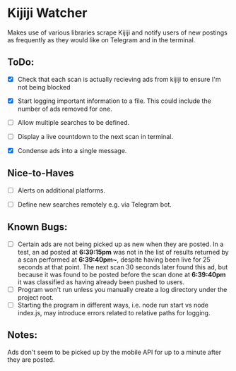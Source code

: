 # Kijiji Watcher

Makes use of various libraries scrape Kijiji and notify users of new postings as frequently as they would like on Telegram and in the terminal.

## ToDo:

- [x] Check that each scan is actually recieving ads from kijiji to ensure I'm not being blocked

- [x] Start logging important information to a file. This could include the number of ads removed for one.

- [ ] Allow multiple searches to be defined.

- [ ] Display a live countdown to the next scan in terminal.

- [x] Condense ads into a single message.

## Nice-to-Haves

- [ ] Alerts on additional platforms.

- [ ] Define new searches remotely e.g. via Telegram bot.

## Known Bugs:

- [ ] Certain ads are not being picked up as new when they are posted. In a test, an ad posted at **6:39:15pm** was not in the list of results returned by a scan performed at **6:39:40pm~**, despite having been live for 25 seconds at that point. The next scan 30 seconds later found this ad, but because it was found to be posted before the scan done at **6:39:40pm** it was classified as having already been pushed to users. 
- [ ] Program won't run unless you manually create a log directory under the project root.
- [ ] Starting the program in different ways, i.e. node run start vs node index.js, may introduce errors related to relative paths for logging.

## Notes:

Ads don't seem to be picked up by the mobile API for up to a minute after they are posted.
